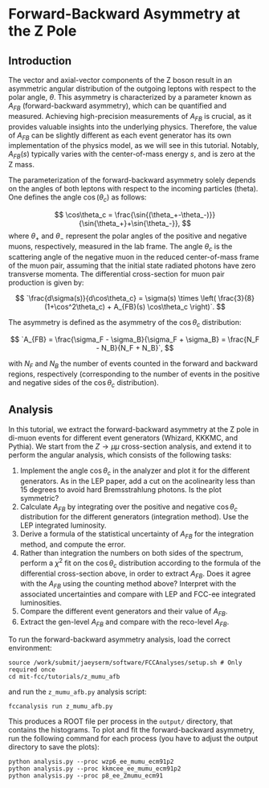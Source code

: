 # Forward-Backward Asymmetry at the Z Pole
## Introduction
The vector and axial-vector components of the Z boson result in an asymmetric angular distribution of the outgoing leptons with respect to the polar angle, $\theta$. This asymmetry is characterized by a parameter known as $A_{FB}$ (forward-backward asymmetry), which can be quantified and measured. Achieving high-precision measurements of $A_{FB}$ is crucial, as it provides valuable insights into the underlying physics. Therefore, the value of $A_{FB}$ can be slightly different as each event generator has its own implementation of the physics model, as we will see in this tutorial. Notably, $A_{FB}(s)$ typically varies with the center-of-mass energy $s$, and is zero at the Z mass.

The parameterization of the forward-backward asymmetry solely depends on the angles of both leptons with respect to the incoming particles (theta). One defines the angle $\cos(\theta_c)$ as follows:

$$
\cos\theta_c = \frac{\sin{(\theta_+-\theta_-)}}{\sin{\theta_+}+\sin{\theta_-}},
$$
where $\theta_+$ and $\theta_-$ represent the polar angles of the positive and negative muons, respectively, measured in the lab frame. The angle $\theta_c$ is the scattering angle of the negative muon in the reduced center-of-mass frame of the muon pair, assuming that the initial state radiated photons have zero transverse momenta. The differential cross-section for muon pair production is given by:

$$
`\frac{d\sigma(s)}{d\cos\theta_c} = \sigma(s) \times \left( \frac{3}{8}(1+\cos^2\theta_c) + A_{FB}(s) \cos\theta_c \right)`.
$$

The asymmetry is defined as the asymmetry of the $\cos\theta_c$ distribution:

$$
`A_{FB} = \frac{\sigma_F - \sigma_B}{\sigma_F + \sigma_B} = \frac{N_F - N_B}{N_F + N_B}`,
$$

with $N_F$ and $N_B$ the number of events counted in the forward and backward regions, respectively (corresponding to the number of events in the positive and negative sides of the $\cos\theta_c$ distribution).

## Analysis
In this tutorial, we extract the forward-backward asymmetry at the Z pole in di-muon events for different event generators (Whizard, KKKMC, and Pythia). We start from the $Z\rightarrow\mu\mu$ cross-section analysis, and extend it to perform the angular analysis, which consists of the following tasks:

1. Implement the angle $\cos\theta_c$ in the analyzer and plot it for the different generators. As in the LEP paper, add a cut on the acolinearity less than 15 degrees to avoid hard Bremsstrahlung photons. Is the plot symmetric?
2. Calculate $A_{FB}$ by integrating over the positive and negative $\cos\theta_c$ distribution for the different generators (integration method). Use the LEP integrated luminosity.
3. Derive a formula of the statistical uncertainty of $A_{FB}$ for the integration method, and compute the error.
4. Rather than integration the numbers on both sides of the spectrum, perform a $\chi^2$ fit on the $\cos\theta_c$ distribution according to the formula of the differential cross-section above, in order to extract $A_{FB}$. Does it agree with the $A_{FB}$ using the counting method above? Interpret with the associated uncertainties and compare with LEP and FCC-ee integrated luminosities.
5. Compare the different event generators and their value of $A_{FB}$.
6. Extract the gen-level $A_{FB}$ and compare with the reco-level $A_{FB}$.

To run the forward-backward asymmetry analysis, load the correct environment:
```shell
source /work/submit/jaeyserm/software/FCCAnalyses/setup.sh # Only required once
cd mit-fcc/tutorials/z_mumu_afb
```
and run the `z_mumu_afb.py` analysis script:
```shell
fccanalysis run z_mumu_afb.py
```
This produces a ROOT file per process in the `output/` directory, that contains the histograms. To plot and fit the forward-backward asymmetry, run the following command for each process (you have to adjust the output directory to save the plots):
```shell
python analysis.py --proc wzp6_ee_mumu_ecm91p2
python analysis.py --proc kkmcee_ee_mumu_ecm91p2
python analysis.py --proc p8_ee_Zmumu_ecm91
```

